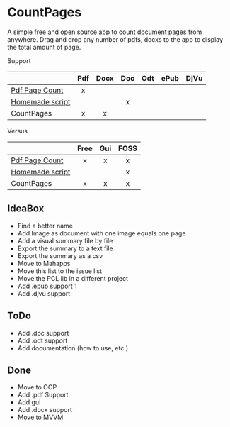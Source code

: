 # CountPages
A simple free and open source app to count document pages from anywhere. Drag and drop any number of pdfs, docxs to the app to display the total amount of page.

Support

|               | Pdf   | Docx  | Doc  | Odt  | ePub | DjVu |
| ------------- |:-----:|:-----:|:----:|:----:|:----:|:----:|
| [Pdf Page Count](http://sourceforge.net/projects/pdfpagecount/) | x |   |
| [Homemade script](http://blogs.technet.com/b/heyscriptingguy/archive/2006/09/07/how-can-i-get-a-total-page-count-for-all-the-word-documents-in-a-folder.aspx) |   |   | x |
| CountPages | x | x |   |

Versus

|               | Free   | Gui | FOSS |
| ------------- |:-----:|:-----:|:-----:
| [Pdf Page Count](http://sourceforge.net/projects/pdfpagecount/) | x | x | x |
| [Homemade script](http://blogs.technet.com/b/heyscriptingguy/archive/2006/09/07/how-can-i-get-a-total-page-count-for-all-the-word-documents-in-a-folder.aspx) |   |   | x |
| CountPages | x | x | x |

## IdeaBox

* Find a better name
* Add Image as document with one image equals one page
* Add a visual summary file by file
* Export the summary to a text file
* Export the summary as a csv
* Move to Mahapps
* Move this list to the issue list
* Move the PCL lib in a different project
* Add .epub support [1](https://epubreader.codeplex.com/)
* Add .djvu support

## ToDo

* Add .doc support
* Add .odt support
* Add documentation (how to use, etc.)

## Done

* Move to OOP
* Add .pdf Support
* Add gui
* Add .docx support
* Move to MVVM
